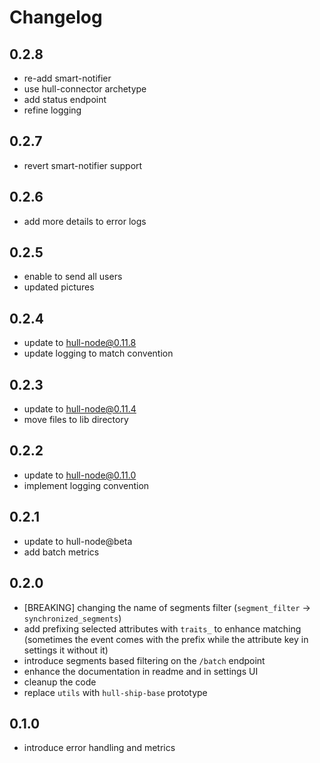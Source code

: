 # Changelog

## 0.2.8

- re-add smart-notifier
- use hull-connector archetype
- add status endpoint
- refine logging

## 0.2.7

- revert smart-notifier support

## 0.2.6

- add more details to error logs

## 0.2.5

- enable to send all users
- updated pictures

## 0.2.4

- update to hull-node@0.11.8
- update logging to match convention

## 0.2.3

- update to hull-node@0.11.4
- move files to lib directory

## 0.2.2

- update to hull-node@0.11.0
- implement logging convention

## 0.2.1

- update to hull-node@beta
- add batch metrics

## 0.2.0

- [BREAKING] changing the name of segments filter (`segment_filter` -> `synchronized_segments`)
- add prefixing selected attributes with `traits_` to enhance matching (sometimes the event comes with the prefix while the attribute key in settings it without it)
- introduce segments based filtering on the `/batch` endpoint
- enhance the documentation in readme and in settings UI
- cleanup the code
- replace `utils` with `hull-ship-base` prototype

## 0.1.0

- introduce error handling and metrics
